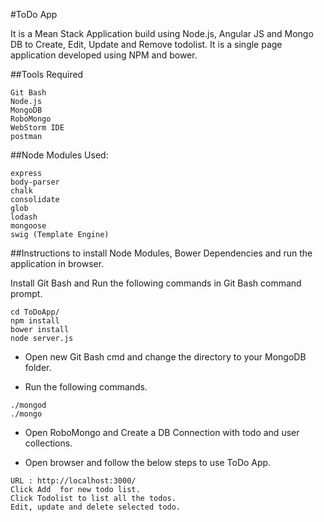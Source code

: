 #ToDo App

It is a Mean Stack Application build using Node.js, Angular JS and Mongo DB to  Create, Edit, Update and Remove todolist. It is a single page application developed using NPM and bower.

##Tools Required
```
Git Bash
Node.js
MongoDB
RoboMongo
WebStorm IDE
postman
```
##Node Modules Used:
```
express
body-parser
chalk
consolidate
glob
lodash
mongoose
swig (Template Engine)
```

##Instructions to install Node Modules, Bower Dependencies and run the application in browser.

Install Git Bash and Run the following commands in Git Bash command prompt.
```
cd ToDoApp/
npm install
bower install
node server.js
```
* Open new Git Bash cmd and change the directory to your MongoDB folder.

* Run the following commands.
```
./mongod
./mongo
```
* Open RoboMongo and Create a DB Connection with todo  and user collections.

* Open browser and follow the below steps to use ToDo App.
```
URL : http://localhost:3000/
Click Add  for new todo list.
Click Todolist to list all the todos.
Edit, update and delete selected todo.
```